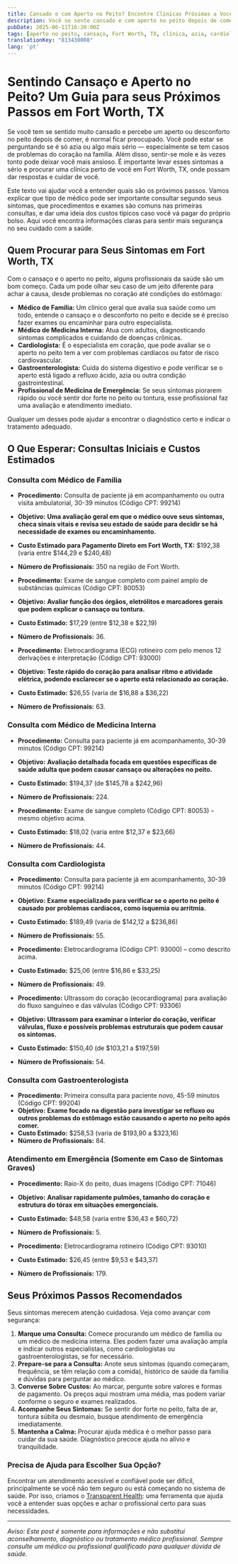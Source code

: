 ```yaml
---
title: Cansado e com Aperto no Peito? Encontre Clínicas Próximas a Você em Fort Worth, TX  
description: Você se sente cansado e com aperto no peito depois de comer? Saiba quais profissionais procurar e os custos para atendimento perto de Fort Worth, TX.  
pubDate: 2025-06-11T16:20:00Z
tags: [aperto no peito, cansaço, Fort Worth, TX, clínica, azia, cardiologia, gastroenterologia, custos de saúde]
translationKey: "813430008"
lang: 'pt'
---
```


# Sentindo Cansaço e Aperto no Peito? Um Guia para seus Próximos Passos em Fort Worth, TX

Se você tem se sentido muito cansado e percebe um aperto ou desconforto no peito depois de comer, é normal ficar preocupado. Você pode estar se perguntando se é só azia ou algo mais sério — especialmente se tem casos de problemas do coração na família. Além disso, sentir-se mole e às vezes tonto pode deixar você mais ansioso. É importante levar esses sintomas a sério e procurar uma clínica perto de você em Fort Worth, TX, onde possam dar respostas e cuidar de você.

Este texto vai ajudar você a entender quais são os próximos passos. Vamos explicar que tipo de médico pode ser importante consultar segundo seus sintomas, que procedimentos e exames são comuns nas primeiras consultas, e dar uma ideia dos custos típicos caso você vá pagar do próprio bolso. Aqui você encontra informações claras para sentir mais segurança no seu cuidado com a saúde.

## Quem Procurar para Seus Sintomas em Fort Worth, TX

Com o cansaço e o aperto no peito, alguns profissionais da saúde são um bom começo. Cada um pode olhar seu caso de um jeito diferente para achar a causa, desde problemas no coração até condições do estômago:

- **Médico de Família:** Um clínico geral que avalia sua saúde como um todo, entende o cansaço e o desconforto no peito e decide se é preciso fazer exames ou encaminhar para outro especialista.  
- **Médico de Medicina Interna:** Atua com adultos, diagnosticando sintomas complicados e cuidando de doenças crônicas.  
- **Cardiologista:** É o especialista em coração, que pode avaliar se o aperto no peito tem a ver com problemas cardíacos ou fator de risco cardiovascular.  
- **Gastroenterologista:** Cuida do sistema digestivo e pode verificar se o aperto está ligado a refluxo ácido, azia ou outra condição gastrointestinal.  
- **Profissional de Medicina de Emergência:** Se seus sintomas piorarem rápido ou você sentir dor forte no peito ou tontura, esse profissional faz uma avaliação e atendimento imediato.

Qualquer um desses pode ajudar a encontrar o diagnóstico certo e indicar o tratamento adequado.

## O Que Esperar: Consultas Iniciais e Custos Estimados

### Consulta com Médico de Família

- **Procedimento:** Consulta de paciente já em acompanhamento ou outra visita ambulatorial, 30-39 minutos (Código CPT: 99214)  
- **Objetivo:** **Uma avaliação geral em que o médico ouve seus sintomas, checa sinais vitais e revisa seu estado de saúde para decidir se há necessidade de exames ou encaminhamento.**  
- **Custo Estimado para Pagamento Direto em Fort Worth, TX:** $192,38 (varia entre $144,29 e $240,48)  
- **Número de Profissionais:** 350 na região de Fort Worth.

- **Procedimento:** Exame de sangue completo com painel amplo de substâncias químicas (Código CPT: 80053)  
- **Objetivo:** **Avaliar função dos órgãos, eletrólitos e marcadores gerais que podem explicar o cansaço ou tontura.**  
- **Custo Estimado:** $17,29 (entre $12,38 e $22,19)  
- **Número de Profissionais:** 36.

- **Procedimento:** Eletrocardiograma (ECG) rotineiro com pelo menos 12 derivações e interpretação (Código CPT: 93000)  
- **Objetivo:** **Teste rápido do coração para analisar ritmo e atividade elétrica, podendo esclarecer se o aperto está relacionado ao coração.**  
- **Custo Estimado:** $26,55 (varia de $16,88 a $36,22)  
- **Número de Profissionais:** 63.

### Consulta com Médico de Medicina Interna

- **Procedimento:** Consulta para paciente já em acompanhamento, 30-39 minutos (Código CPT: 99214)  
- **Objetivo:** **Avaliação detalhada focada em questões específicas de saúde adulta que podem causar cansaço ou alterações no peito.**  
- **Custo Estimado:** $194,37 (de $145,78 a $242,96)  
- **Número de Profissionais:** 224.

- **Procedimento:** Exame de sangue completo (Código CPT: 80053) – mesmo objetivo acima.  
- **Custo Estimado:** $18,02 (varia entre $12,37 e $23,66)  
- **Número de Profissionais:** 44.

### Consulta com Cardiologista

- **Procedimento:** Consulta para paciente já em acompanhamento, 30-39 minutos (Código CPT: 99214)  
- **Objetivo:** **Exame especializado para verificar se o aperto no peito é causado por problemas cardíacos, como isquemia ou arritmia.**  
- **Custo Estimado:** $189,49 (varia de $142,12 a $236,86)  
- **Número de Profissionais:** 55.

- **Procedimento:** Eletrocardiograma (Código CPT: 93000) – como descrito acima.  
- **Custo Estimado:** $25,06 (entre $16,86 e $33,25)  
- **Número de Profissionais:** 49.

- **Procedimento:** Ultrassom do coração (ecocardiograma) para avaliação do fluxo sanguíneo e das válvulas (Código CPT: 93306)  
- **Objetivo:** **Ultrassom para examinar o interior do coração, verificar válvulas, fluxo e possíveis problemas estruturais que podem causar os sintomas.**  
- **Custo Estimado:** $150,40 (de $103,21 a $197,59)  
- **Número de Profissionais:** 54.

### Consulta com Gastroenterologista

- **Procedimento:** Primeira consulta para paciente novo, 45-59 minutos (Código CPT: 99204)  
- **Objetivo:** **Exame focado na digestão para investigar se refluxo ou outros problemas do estômago estão causando o aperto no peito após comer.**  
- **Custo Estimado:** $258,53 (varia de $193,90 a $323,16)  
- **Número de Profissionais:** 84.

### Atendimento em Emergência (Somente em Caso de Sintomas Graves)

- **Procedimento:** Raio-X do peito, duas imagens (Código CPT: 71046)  
- **Objetivo:** **Analisar rapidamente pulmões, tamanho do coração e estrutura do tórax em situações emergenciais.**  
- **Custo Estimado:** $48,58 (varia entre $36,43 e $60,72)  
- **Número de Profissionais:** 5.

- **Procedimento:** Eletrocardiograma rotineiro (Código CPT: 93010)  
- **Custo Estimado:** $26,45 (entre $9,53 e $43,37)  
- **Número de Profissionais:** 179.

## Seus Próximos Passos Recomendados

Seus sintomas merecem atenção cuidadosa. Veja como avançar com segurança:

1. **Marque uma Consulta:** Comece procurando um médico de família ou um médico de medicina interna. Eles podem fazer uma avaliação ampla e indicar outros especialistas, como cardiologistas ou gastroenterologistas, se for necessário.  
2. **Prepare-se para a Consulta:** Anote seus sintomas (quando começaram, frequência, se têm relação com a comida), histórico de saúde da família e dúvidas para perguntar ao médico.  
3. **Converse Sobre Custos:** Ao marcar, pergunte sobre valores e formas de pagamento. Os preços aqui mostram uma média, mas podem variar conforme o seguro e exames realizados.  
4. **Acompanhe Seus Sintomas:** Se sentir dor forte no peito, falta de ar, tontura súbita ou desmaio, busque atendimento de emergência imediatamente.  
5. **Mantenha a Calma:** Procurar ajuda médica é o melhor passo para cuidar da sua saúde. Diagnóstico precoce ajuda no alívio e tranquilidade.

### Precisa de Ajuda para Escolher Sua Opção?

Encontrar um atendimento acessível e confiável pode ser difícil, principalmente se você não tem seguro ou está começando no sistema de saúde. Por isso, criamos o [Transparent Health](https://transparenthealth.ai): uma ferramenta que ajuda você a entender suas opções e achar o profissional certo para suas necessidades.

---

*Aviso: Este post é somente para informações e não substitui aconselhamento, diagnóstico ou tratamento médico profissional. Sempre consulte um médico ou profissional qualificado para qualquer dúvida de saúde.*